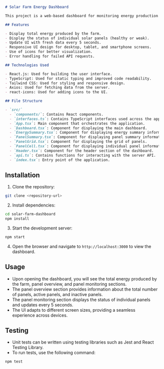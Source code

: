 ```markdown
# Solar Farm Energy Dashboard

This project is a web-based dashboard for monitoring energy production of a solar farm. It displays information about the total energy produced by the farm, the status of individual solar panels, and provides real-time updates.

## Features

- Display total energy produced by the farm.
- Display the status of individual solar panels (healthy or weak).
- Update UI with fresh data every 5 seconds.
- Responsive UI design for desktop, tablet, and smartphone screens.
- Use of icons for better visualization.
- Error handling for failed API requests.

## Technologies Used

- React.js: Used for building the user interface.
- TypeScript: Used for static typing and improved code readability.
- Tailwind CSS: Used for styling and responsive design.
- Axios: Used for fetching data from the server.
- react-icons: Used for adding icons to the UI.

## File Structure

- `src/`
  - `components/`: Contains React components.
  - `interfaces.ts`: Contains TypeScript interfaces used across the application.
  - `App.tsx`: Main component that orchestrates the application.
  - `Dashboard.tsx`: Component for displaying the main dashboard.
  - `EnergySummary.tsx`: Component for displaying energy summary information.
  - `PanelSummary.tsx`: Component for displaying panel summary information.
  - `PanelGrid.tsx`: Component for displaying the grid of panels.
  - `PanelCell.tsx`: Component for displaying individual panel information.
  - `Header.tsx`: Component for the header section of the dashboard.
  - `api.ts`: Contains functions for interacting with the server API.
  - `index.tsx`: Entry point of the application.
```

## Installation

1. Clone the repository:

```bash
git clone <repository-url>
```

2. Install dependencies:

```bash
cd solar-farm-dashboard
npm install
```

3. Start the development server:

```bash
npm start
```

4. Open the browser and navigate to `http://localhost:3000` to view the dashboard.

## Usage

- Upon opening the dashboard, you will see the total energy produced by the farm, panel overview, and panel monitoring sections.
- The panel overview section provides information about the total number of panels, active panels, and inactive panels.
- The panel monitoring section displays the status of individual panels and updates every 5 seconds.
- The UI adapts to different screen sizes, providing a seamless experience across devices.

## Testing

- Unit tests can be written using testing libraries such as Jest and React Testing Library.
- To run tests, use the following command:

```bash
npm test
```
